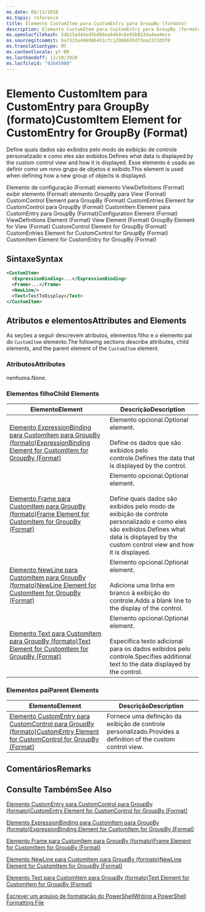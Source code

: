 ```yaml
---
ms.date: 09/13/2016
ms.topic: reference
title: Elemento CustomItem para CustomEntry para GroupBy (formato)
description: Elemento CustomItem para CustomEntry para GroupBy (formato)
ms.openlocfilehash: 5db23ad4dad5bd66ea64b9c6e91b8224a4aa4eca
ms.sourcegitcommit: ba7315a496986451cfc1296b659d73ea2373d3f0
ms.translationtype: MT
ms.contentlocale: pt-BR
ms.lasthandoff: 12/10/2020
ms.locfileid: "92645980"
---
```

# <a name="customitem-element-for-customentry-for-groupby-format"></a><span data-ttu-id="1693d-103">Elemento CustomItem para CustomEntry para GroupBy (formato)</span><span class="sxs-lookup"><span data-stu-id="1693d-103">CustomItem Element for CustomEntry for GroupBy (Format)</span></span>

<span data-ttu-id="1693d-104">Define quais dados são exibidos pelo modo de exibição de controle personalizado e como eles são exibidos.</span><span class="sxs-lookup"><span data-stu-id="1693d-104">Defines what data is displayed by the custom control view and how it is displayed.</span></span> <span data-ttu-id="1693d-105">Esse elemento é usado ao definir como um novo grupo de objetos é exibido.</span><span class="sxs-lookup"><span data-stu-id="1693d-105">This element is used when defining how a new group of objects is displayed.</span></span>

<span data-ttu-id="1693d-106">Elemento de configuração (Format) elemento ViewDefinitions (Format) exibir elemento (Format) elemento GroupBy para View (Format) CustomControl Element para GroupBy (Format) CustomEntries Element for CustomControl para GroupBy (Format) CustomItem Element para CustomEntry para GroupBy (Format)</span><span class="sxs-lookup"><span data-stu-id="1693d-106">Configuration Element (Format) ViewDefinitions Element (Format) View Element (Format) GroupBy Element for View (Format) CustomControl Element for GroupBy (Format) CustomEntries Element for CustomControl for GroupBy (Format) CustomItem Element for CustomEntry for GroupBy (Format)</span></span>

## <a name="syntax"></a><span data-ttu-id="1693d-107">Sintaxe</span><span class="sxs-lookup"><span data-stu-id="1693d-107">Syntax</span></span>

```xml
<CustomItem>
  <ExpressionBinding>...</ExpressionBinding>
  <Frame>...</Frame>
  <NewLine/>
  <Text>TextToDisplay</Text>
</CustomItem>
```

## <a name="attributes-and-elements"></a><span data-ttu-id="1693d-108">Atributos e elementos</span><span class="sxs-lookup"><span data-stu-id="1693d-108">Attributes and Elements</span></span>

<span data-ttu-id="1693d-109">As seções a seguir descrevem atributos, elementos filho e o elemento pai do `CustomItem` elemento.</span><span class="sxs-lookup"><span data-stu-id="1693d-109">The following sections describe attributes, child elements, and the parent element of the `CustomItem` element.</span></span>

### <a name="attributes"></a><span data-ttu-id="1693d-110">Atributos</span><span class="sxs-lookup"><span data-stu-id="1693d-110">Attributes</span></span>

<span data-ttu-id="1693d-111">nenhuma.</span><span class="sxs-lookup"><span data-stu-id="1693d-111">None.</span></span>

### <a name="child-elements"></a><span data-ttu-id="1693d-112">Elementos filho</span><span class="sxs-lookup"><span data-stu-id="1693d-112">Child Elements</span></span>

|<span data-ttu-id="1693d-113">Elemento</span><span class="sxs-lookup"><span data-stu-id="1693d-113">Element</span></span>|<span data-ttu-id="1693d-114">Descrição</span><span class="sxs-lookup"><span data-stu-id="1693d-114">Description</span></span>|
|-------------|-----------------|
|[<span data-ttu-id="1693d-115">Elemento ExpressionBinding para CustomItem para GroupBy (formato)</span><span class="sxs-lookup"><span data-stu-id="1693d-115">ExpressionBinding Element for CustomItem for GroupBy (Format)</span></span>](./expressionbinding-element-for-customitem-for-groupby-format.md)|<span data-ttu-id="1693d-116">Elemento opcional.</span><span class="sxs-lookup"><span data-stu-id="1693d-116">Optional element.</span></span><br /><br /> <span data-ttu-id="1693d-117">Define os dados que são exibidos pelo controle.</span><span class="sxs-lookup"><span data-stu-id="1693d-117">Defines the data that is displayed by the control.</span></span>|
|[<span data-ttu-id="1693d-118">Elemento Frame para CustomItem para GroupBy (formato)</span><span class="sxs-lookup"><span data-stu-id="1693d-118">Frame Element for CustomItem for GroupBy (Format)</span></span>](./frame-element-for-customitem-for-groupby-format.md)|<span data-ttu-id="1693d-119">Elemento opcional.</span><span class="sxs-lookup"><span data-stu-id="1693d-119">Optional element.</span></span><br /><br /> <span data-ttu-id="1693d-120">Define quais dados são exibidos pelo modo de exibição de controle personalizado e como eles são exibidos.</span><span class="sxs-lookup"><span data-stu-id="1693d-120">Defines what data is displayed by the custom control view and how it is displayed.</span></span>|
|[<span data-ttu-id="1693d-121">Elemento NewLine para CustomItem para GroupBy (formato)</span><span class="sxs-lookup"><span data-stu-id="1693d-121">NewLine Element for CustomItem for GroupBy (Format)</span></span>](./newline-element-for-customitem-for-groupby-format.md)|<span data-ttu-id="1693d-122">Elemento opcional.</span><span class="sxs-lookup"><span data-stu-id="1693d-122">Optional element.</span></span><br /><br /> <span data-ttu-id="1693d-123">Adiciona uma linha em branco à exibição do controle.</span><span class="sxs-lookup"><span data-stu-id="1693d-123">Adds a blank line to the display of the control.</span></span>|
|[<span data-ttu-id="1693d-124">Elemento Text para CustomItem para GroupBy (formato)</span><span class="sxs-lookup"><span data-stu-id="1693d-124">Text Element for CustomItem for GroupBy (Format)</span></span>](./text-element-for-customitem-for-groupby-format.md)|<span data-ttu-id="1693d-125">Elemento opcional.</span><span class="sxs-lookup"><span data-stu-id="1693d-125">Optional element.</span></span><br /><br /> <span data-ttu-id="1693d-126">Especifica texto adicional para os dados exibidos pelo controle.</span><span class="sxs-lookup"><span data-stu-id="1693d-126">Specifies additional text to the data displayed by the control.</span></span>|

### <a name="parent-elements"></a><span data-ttu-id="1693d-127">Elementos pai</span><span class="sxs-lookup"><span data-stu-id="1693d-127">Parent Elements</span></span>

|<span data-ttu-id="1693d-128">Elemento</span><span class="sxs-lookup"><span data-stu-id="1693d-128">Element</span></span>|<span data-ttu-id="1693d-129">Descrição</span><span class="sxs-lookup"><span data-stu-id="1693d-129">Description</span></span>|
|-------------|-----------------|
|[<span data-ttu-id="1693d-130">Elemento CustomEntry para CustomControl para GroupBy (formato)</span><span class="sxs-lookup"><span data-stu-id="1693d-130">CustomEntry Element for CustomControl for GroupBy (Format)</span></span>](./customentry-element-for-customcontrol-for-groupby-format.md)|<span data-ttu-id="1693d-131">Fornece uma definição da exibição de controle personalizado.</span><span class="sxs-lookup"><span data-stu-id="1693d-131">Provides a definition of the custom control view.</span></span>|

## <a name="remarks"></a><span data-ttu-id="1693d-132">Comentários</span><span class="sxs-lookup"><span data-stu-id="1693d-132">Remarks</span></span>

## <a name="see-also"></a><span data-ttu-id="1693d-133">Consulte Também</span><span class="sxs-lookup"><span data-stu-id="1693d-133">See Also</span></span>

[<span data-ttu-id="1693d-134">Elemento CustomEntry para CustomControl para GroupBy (formato)</span><span class="sxs-lookup"><span data-stu-id="1693d-134">CustomEntry Element for CustomControl for GroupBy (Format)</span></span>](./customentry-element-for-customcontrol-for-groupby-format.md)

[<span data-ttu-id="1693d-135">Elemento ExpressionBinding para CustomItem para GroupBy (formato)</span><span class="sxs-lookup"><span data-stu-id="1693d-135">ExpressionBinding Element for CustomItem for GroupBy (Format)</span></span>](./expressionbinding-element-for-customitem-for-groupby-format.md)

[<span data-ttu-id="1693d-136">Elemento Frame para CustomItem para GroupBy (formato)</span><span class="sxs-lookup"><span data-stu-id="1693d-136">Frame Element for CustomItem for GroupBy (Format)</span></span>](./frame-element-for-customitem-for-groupby-format.md)

[<span data-ttu-id="1693d-137">Elemento NewLine para CustomItem para GroupBy (formato)</span><span class="sxs-lookup"><span data-stu-id="1693d-137">NewLine Element for CustomItem for GroupBy (Format)</span></span>](./newline-element-for-customitem-for-groupby-format.md)

[<span data-ttu-id="1693d-138">Elemento Text para CustomItem para GroupBy (formato)</span><span class="sxs-lookup"><span data-stu-id="1693d-138">Text Element for CustomItem for GroupBy (Format)</span></span>](./text-element-for-customitem-for-groupby-format.md)

[<span data-ttu-id="1693d-139">Escrever um arquivo de formatação do PowerShell</span><span class="sxs-lookup"><span data-stu-id="1693d-139">Writing a PowerShell Formatting File</span></span>](./writing-a-powershell-formatting-file.md)

